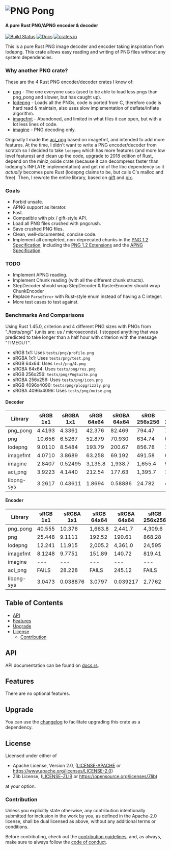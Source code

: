 # ![PNG Pong](https://raw.githubusercontent.com/AldaronLau/png_pong/master/res/icon.png)

#### A pure Rust PNG/APNG encoder & decoder

[![Build Status](https://api.travis-ci.org/AldaronLau/png_pong.svg?branch=master)](https://travis-ci.org/AldaronLau/png_pong)
[![Docs](https://docs.rs/png_pong/badge.svg)](https://docs.rs/png_pong)
[![crates.io](https://img.shields.io/crates/v/png_pong.svg)](https://crates.io/crates/png_pong)

This is a pure Rust PNG image decoder and encoder taking inspiration from
lodepng.  This crate allows easy reading and writing of PNG files without any
system dependencies.

### Why another PNG crate?
These are the 4 Rust PNG encoder/decoder crates I know of:
- [png](https://crates.io/crates/png) - The one everyone uses (used to be able
  to load less pngs than png_pong and slower, but has caught up).
- [lodepng](https://crates.io/crates/lodepng) - Loads all the PNGs, code
  is ported from C, therefore code is hard read & maintain, also uses
  slow implementation of deflate/inflate algorithm.
- [imagefmt](https://crates.io/crates/imagefmt) - Abandoned, and
  limited in what files it can open, but with a lot less lines of code.
- [imagine](https://crates.io/crates/imagine) - PNG decoding only.

Originally I made the [aci_png](https://crates.io/crates/aci_png) based
on imagefmt, and intended to add more features.  At the time, I didn't want to
write a PNG encoder/decoder from scratch so I decided to take `lodepng` which
has more features (and more low level features) and clean up the code, upgrade
to 2018 edition of Rust, depend on the miniz\_oxide crate (because it can
decompress faster than lodepng's INFLATE implementation) and get rid of the libc
dependency so it *actually* becomes pure Rust (lodepng claims to be, but calls
C's malloc and free).  Then, I rewrote the entire library, based on
[gift](https://crates.io/crates/gift) and [pix](https://crates.io/crates/pix).

### Goals
 - Forbid unsafe.
 - APNG support as iterator.
 - Fast.
 - Compatible with pix / gift-style API.
 - Load all PNG files crushed with pngcrush.
 - Save crushed PNG files.
 - Clean, well-documented, concise code.
 - Implement all completed, non-deprecated chunks in the
   [PNG 1.2 Specification](http://www.libpng.org/pub/png/spec/1.2/PNG-Contents.html),
   including the
   [PNG 1.2 Extensions](https://pmt.sourceforge.io/specs/pngext-1.2.0-pdg-h20.html)
   and the
   [APNG Specification](https://wiki.mozilla.org/APNG_Specification)

### TODO
 - Implement APNG reading.
 - Implement Chunk reading (with all the different chunk structs).
 - StepDecoder should wrap StepDecoder & RasterEncoder should wrap ChunkEncoder
 - Replace `ParseError` with Rust-style enum instead of having a C integer.
 - More test cases to test against.

### Benchmarks And Comparisons
Using Rust 1.45.0, criterion and 4 different PNG sizes with PNGs from
"./tests/png/" (units are: us / microseconds).  I stopped anything that was
predicted to take longer than a half hour with criterion with the message
"TIMEOUT".

- sRGB 1x1: Uses `tests/png/profile.png`
- sRGBA 1x1: Uses `tests/png/test.png`
- sRGB 64x64: Uses `test/png/4.png`
- sRGBA 64x64: Uses `tests/png/res.png`
- sRGB 256x256: `tests/png/PngSuite.png`
- sRGBA 256x256: Uses `tests/png/icon.png`
- sRGB 4096x4096: `tests/png/plopgrizzly.png`
- sRGBA 4096x4096: Uses `tests/png/noise.png`

#### Decoder
| Library    | sRGB 1x1 | sRGBA 1x1 | sRGB 64x64 | sRGBA 64x64 | sRGB 256x256 | sRGBA 256x256 | sRGB 4096x4096 | sRGBA 4096x4096 |
|------------|----------|-----------|------------|-------------|--------------|---------------|----------------|-----------------|
| png_pong   | 4.4193   | 4.3361    | 42.376     | 82.469      | 794.47       | 768.32        | 155,060        | 335,060         |
| png        | 10.656   | 6.5267    | 52.879     | 70.930      | 634.74       | 686.75        | 119,790        | 300,980         |
| lodepng    | 9.0110   | 8.5484    | 193.79     | 200.67      | 856.78       | 1,280.4       | 196,740        | 1,722,800       |
| imagefmt   | 4.0710   | 3.8689    | 63.258     | 69.192      | 491.58       | 637.12        | 67,663         | 464,730         |
| imagine    | 2.8407   | 0.52495   | 3,135.8    | 1,938.7     | 1,655.4      | 9,473.0       | 404,520        | TIMEOUT         |
| aci_png    | 3.9223   | 4.1440    | 212.54     | 177.63      | 1,395.7      | 1,674.3       | 373,510        | 1,242,000       |
| libpng-sys | 3.2617   | 0.43611   | 1.8694     | 0.58886     | 24.782       | 4.1214        | 17,539         | 17,259          |

#### Encoder
| Library    | sRGB 1x1 | sRGBA 1x1 | sRGB 64x64 | sRGBA 64x64 | sRGB 256x256 | sRGBA 256x256 | sRGB 4096x4096 | sRGBA 4096x4096 |
|------------|----------|-----------|------------|-------------|--------------|---------------|----------------|-----------------|
| png_pong   | 40.555   | 10.376    | 1,663.8    | 2,441.7     | 4,309.6      | 14,994        | 798,300        | 3,220,800       |
| png        | 25.448   | 9.1111    | 192.52     | 190.61      | 868.28       | 1,432.2       | 184,340        | 1,384,400       |
| lodepng    | 12.241   | 11.915    | 2,005.2    | 4,361.0     | 24,595       | 162,510       | TIMEOUT        | TIMEOUT         |
| imagefmt   | 8.1248   | 9.7751    | 151.89     | 140.72      | 819.41       | 1,483.4       | 214,010        | 770,080         |
| imagine    | ---      | ---       | ---        | ---         | ---          | ---           | ---            | ---             |
| aci_png    | FAILS    | 28.228    | FAILS      | 245.12      | FAILS        | 2,167.0       | FAILS          | 1,823,400       |                |                 |
| libpng-sys | 3.0473   | 0.038876  | 3.0797     | 0.039217    | 2.7762       | 0.039250      | 3.7263         | 0.039266        |

## Table of Contents
- [API](#api)
- [Features](#features)
- [Upgrade](#upgrade)
- [License](#license)
   - [Contribution](#contribution)

## API
API documentation can be found on [docs.rs](https://docs.rs/png_pong).

## Features
There are no optional features.

## Upgrade
You can use the
[changelog](https://github.com/AldaronLau/png_pong/blob/master/CHANGELOG.md)
to facilitate upgrading this crate as a dependency.

## License
Licensed under either of
 - Apache License, Version 2.0,
   ([LICENSE-APACHE](https://github.com/AldaronLau/png_pong/blob/master/LICENSE-APACHE)
   or https://www.apache.org/licenses/LICENSE-2.0)
 - Zlib License,
   ([LICENSE-ZLIB](https://github.com/AldaronLau/png_pong/blob/master/LICENSE-ZLIB)
   or https://opensource.org/licenses/Zlib)

at your option.

### Contribution
Unless you explicitly state otherwise, any contribution intentionally submitted
for inclusion in the work by you, as defined in the Apache-2.0 license, shall be
dual licensed as above, without any additional terms or conditions.

Before contributing, check out the
[contribution guidelines](https://github.com/AldaronLau/png_pong/blob/master/CONTRIBUTING.md),
and, as always, make sure to always follow the
[code of conduct](https://github.com/AldaronLau/png_pong/blob/master/CODE_OF_CONDUCT.md).
